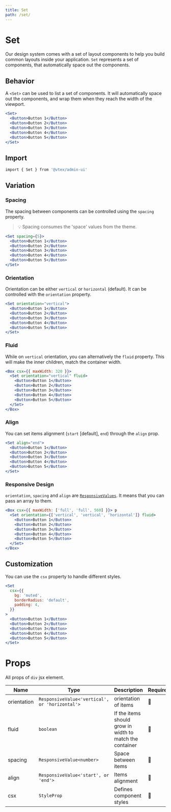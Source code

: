 ```yaml
---
title: Set
path: /set/
---
```


# Set

Our design system comes with a set of layout components to help you build common layouts inside your application. `Set` represents a set of components, that automatically space out the components.

## Behavior

A `<Set>` can be used to list a set of components. It will automatically space out the components, and wrap them when they reach the width of the viewport.

```jsx live
<Set>
  <Button>Button 1</Button>
  <Button>Button 2</Button>
  <Button>Button 3</Button>
  <Button>Button 4</Button>
  <Button>Button 5</Button>
</Set>
```

## Import

```sh isStatic
import { Set } from '@vtex/admin-ui'
```

## Variation

### Spacing

The spacing between components can be controlled using the `spacing` property.

> 💡 Spacing consumes the 'space' values from the theme.

```jsx live
<Set spacing={5}>
  <Button>Button 1</Button>
  <Button>Button 2</Button>
  <Button>Button 3</Button>
  <Button>Button 4</Button>
  <Button>Button 5</Button>
</Set>
```

### Orientation

Orientation can be either `vertical` or `horizontal` (default). It can be controlled with the `orientation` property.

```jsx live
<Set orientation="vertical">
  <Button>Button 1</Button>
  <Button>Button 2</Button>
  <Button>Button 3</Button>
  <Button>Button 4</Button>
  <Button>Button 5</Button>
</Set>
```

### Fluid

While on `vertical` orientation, you can alternatively the `fluid` property. This will make the inner children, match the container width.

```jsx live
<Box csx={{ maxWidth: 320 }}>
  <Set orientation="vertical" fluid>
    <Button>Button 1</Button>
    <Button>Button 2</Button>
    <Button>Button 3</Button>
    <Button>Button 4</Button>
    <Button>Button 5</Button>
  </Set>
</Box>
```

### Align

You can set items alignment (`start` [default], `end`) through the `align` prop.

```jsx live
<Set align="end">
  <Button>Button 1</Button>
  <Button>Button 2</Button>
  <Button>Button 3</Button>
  <Button>Button 4</Button>
  <Button>Button 5</Button>
</Set>
```

### Responsive Design

`orientation`, `spacing` and `align` are [`ResponsiveValues`](/guidelines/responsive-design/#responsive-values). It means that you can pass an array to them.

```jsx live
<Box csx={{ maxWidth: ['full', 'full', 560] }}> p
  <Set orientation={['vertical', 'vertical', 'horizontal']} fluid>
    <Button>Button 1</Button>
    <Button>Button 2</Button>
    <Button>Button 3</Button>
    <Button>Button 4</Button>
    <Button>Button 5</Button>
  </Set>
</Box>
```

## Customization

You can use the `csx` property to handle different styles.

```jsx live
<Set
  csx={{
    bg: 'muted',
    borderRadius: 'default',
    padding: 4,
  }}
>
  <Button>Button 1</Button>
  <Button>Button 2</Button>
  <Button>Button 3</Button>
  <Button>Button 4</Button>
  <Button>Button 5</Button>
</Set>
```

# Props

All props of `div` jsx element.

| Name        | Type                                           | Description                                              | Required | Default      |
| ----------- | ---------------------------------------------- | -------------------------------------------------------- | -------- | ------------ |
| orientation | `ResponsiveValue<'vertical', or 'horizontal'>` | orientation of items                                     | 🚫       | `'vertical'` |
| fluid       | `boolean`                                      | If the items should grow in width to match the container | 🚫       | `false`      |
| spacing     | `ResponsiveValue<number>`                      | Space between items                                      | 🚫       | `0`          |
| align       | `ResponsiveValue<'start', or 'end'>`           | Items alignment                                          | 🚫       | `start`      |
| csx         | `StyleProp`                                    | Defines component styles                                 | 🚫       | `{}`         |
